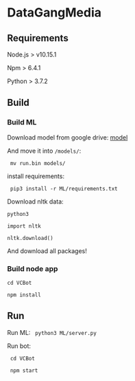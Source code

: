 # DataGangMedia

## Requirements

Node.js > v10.15.1

Npm > 6.4.1

Python > 3.7.2

## Build

### Build ML
Download model from google drive:
[model](https://drive.google.com/open?id=1Uyl6JQrH4oekeoJBKUvPCIFvuKX0WIsw)

And move it into ```/models/```:

``` mv run.bin models/```

install requirements:

``` pip3 install -r ML/requirements.txt```

Download nltk data:

``` python3 ```

``` import nltk ```

``` nltk.download() ```

And download all packages!

### Build node app
```cd VCBot```

```npm install```

## Run
Run ML: ``` python3 ML/server.py```

Run bot: 

``` cd VCBot```

``` npm start```